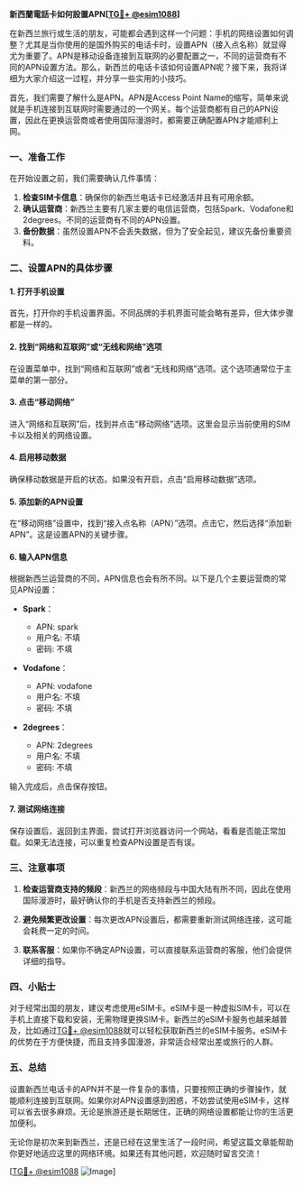 **新西蘭電話卡如何設置APN[[TG💪+ @esim1088](https://t.me/s/esim1088)]**

在新西兰旅行或生活的朋友，可能都会遇到这样一个问题：手机的网络设置如何调整？尤其是当你使用的是国外购买的电话卡时，设置APN（接入点名称）就显得尤为重要了。APN是移动设备连接到互联网的必要配置之一，不同的运营商有不同的APN设置方法。那么，新西兰的电话卡该如何设置APN呢？接下来，我将详细为大家介绍这一过程，并分享一些实用的小技巧。

首先，我们需要了解什么是APN。APN是Access Point Name的缩写，简单来说就是手机连接到互联网时需要通过的一个网关。每个运营商都有自己的APN设置，因此在更换运营商或者使用国际漫游时，都需要正确配置APN才能顺利上网。

### **一、准备工作**

在开始设置之前，我们需要确认几件事情：

1. **检查SIM卡信息**：确保你的新西兰电话卡已经激活并且有可用余额。
2. **确认运营商**：新西兰主要有几家主要的电信运营商，包括Spark、Vodafone和2degrees。不同的运营商有不同的APN设置。
3. **备份数据**：虽然设置APN不会丢失数据，但为了安全起见，建议先备份重要资料。

### **二、设置APN的具体步骤**

#### **1. 打开手机设置**
首先，打开你的手机设置界面。不同品牌的手机界面可能会略有差异，但大体步骤都是一样的。

#### **2. 找到“网络和互联网”或“无线和网络”选项**
在设置菜单中，找到“网络和互联网”或者“无线和网络”选项。这个选项通常位于主菜单的第一部分。

#### **3. 点击“移动网络”**
进入“网络和互联网”后，找到并点击“移动网络”选项。这里会显示当前使用的SIM卡以及相关的网络设置。

#### **4. 启用移动数据**
确保移动数据是开启的状态。如果没有开启，点击“启用移动数据”选项。

#### **5. 添加新的APN设置**
在“移动网络”设置中，找到“接入点名称（APN）”选项。点击它，然后选择“添加新APN”。这是设置APN的关键步骤。

#### **6. 输入APN信息**
根据新西兰运营商的不同，APN信息也会有所不同。以下是几个主要运营商的常见APN设置：

- **Spark**：
  - APN: spark
  - 用户名: 不填
  - 密码: 不填

- **Vodafone**：
  - APN: vodafone
  - 用户名: 不填
  - 密码: 不填

- **2degrees**：
  - APN: 2degrees
  - 用户名: 不填
  - 密码: 不填

输入完成后，点击保存按钮。

#### **7. 测试网络连接**
保存设置后，返回到主界面，尝试打开浏览器访问一个网站，看看是否能正常加载。如果无法连接，可以重复检查APN设置是否有误。

### **三、注意事项**

1. **检查运营商支持的频段**：新西兰的网络频段与中国大陆有所不同，因此在使用国际漫游时，最好确认你的手机是否支持新西兰的频段。
   
2. **避免频繁更改设置**：每次更改APN设置后，都需要重新测试网络连接，这可能会耗费一定的时间。

3. **联系客服**：如果你不确定APN设置，可以直接联系运营商的客服，他们会提供详细的指导。

### **四、小贴士**

对于经常出国的朋友，建议考虑使用eSIM卡。eSIM卡是一种虚拟SIM卡，可以在手机上直接下载和安装，无需物理更换SIM卡。新西兰的eSIM卡服务也越来越普及，比如通过[TG💪+ @esim1088](https://t.me/s/esim1088)就可以轻松获取新西兰的eSIM卡服务。eSIM卡的优势在于方便快捷，而且支持多国漫游，非常适合经常出差或旅行的人群。

### **五、总结**

设置新西兰电话卡的APN并不是一件复杂的事情，只要按照正确的步骤操作，就能顺利连接到互联网。如果你对APN设置感到困惑，不妨尝试使用eSIM卡，这样可以省去很多麻烦。无论是旅游还是长期居住，正确的网络设置都能让你的生活更加便利。

无论你是初次来到新西兰，还是已经在这里生活了一段时间，希望这篇文章能帮助你更好地适应这里的网络环境。如果还有其他问题，欢迎随时留言交流！

[[TG💪+ @esim1088](https://t.me/s/esim1088) ![Image](https://i.postimg.cc/4NQfJmqS/Snipaste-2025-05-13-00-14-12.png)]